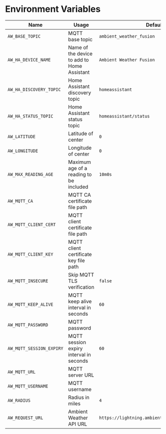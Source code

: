 # Environment Variables

| Name | Usage | Default |
| --- | --- | --- |
| `AW_BASE_TOPIC` | MQTT base topic | `ambient_weather_fusion` |
| `AW_HA_DEVICE_NAME` | Name of the device to add to Home Assistant | `Ambient Weather Fusion` |
| `AW_HA_DISCOVERY_TOPIC` | Home Assistant discovery topic | `homeassistant` |
| `AW_HA_STATUS_TOPIC` | Home Assistant status topic | `homeassistant/status` |
| `AW_LATITUDE` | Latitude of center | `0` |
| `AW_LONGITUDE` | Longitude of center | `0` |
| `AW_MAX_READING_AGE` | Maximum age of a reading to be included | `10m0s` |
| `AW_MQTT_CA` | MQTT CA certificate file path | ` ` |
| `AW_MQTT_CLIENT_CERT` | MQTT client certificate file path | ` ` |
| `AW_MQTT_CLIENT_KEY` | MQTT client certificate key file path | ` ` |
| `AW_MQTT_INSECURE` | Skip MQTT TLS verification | `false` |
| `AW_MQTT_KEEP_ALIVE` | MQTT keep alive interval in seconds | `60` |
| `AW_MQTT_PASSWORD` | MQTT password | ` ` |
| `AW_MQTT_SESSION_EXPIRY` | MQTT session expiry interval in seconds | `60` |
| `AW_MQTT_URL` | MQTT server URL | ` ` |
| `AW_MQTT_USERNAME` | MQTT username | ` ` |
| `AW_RADIUS` | Radius in miles | `4` |
| `AW_REQUEST_URL` | Ambient Weather API URL | `https://lightning.ambientweather.net/devices` |